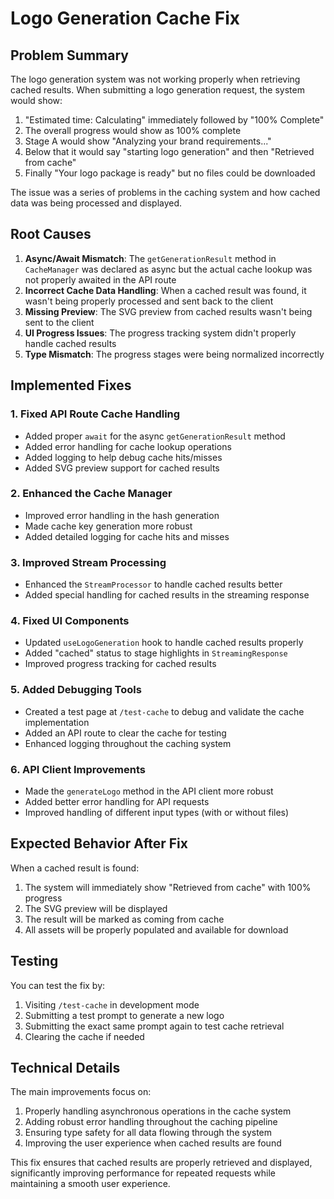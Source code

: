 # Logo Generation Cache Fix

## Problem Summary

The logo generation system was not working properly when retrieving cached results. When submitting a logo generation request, the system would show:

1. "Estimated time: Calculating" immediately followed by "100% Complete"
2. The overall progress would show as 100% complete
3. Stage A would show "Analyzing your brand requirements..."
4. Below that it would say "starting logo generation" and then "Retrieved from cache"
5. Finally "Your logo package is ready" but no files could be downloaded

The issue was a series of problems in the caching system and how cached data was being processed and displayed.

## Root Causes

1. **Async/Await Mismatch**: The `getGenerationResult` method in `CacheManager` was declared as async but the actual cache lookup was not properly awaited in the API route
2. **Incorrect Cache Data Handling**: When a cached result was found, it wasn't being properly processed and sent back to the client
3. **Missing Preview**: The SVG preview from cached results wasn't being sent to the client
4. **UI Progress Issues**: The progress tracking system didn't properly handle cached results
5. **Type Mismatch**: The progress stages were being normalized incorrectly

## Implemented Fixes

### 1. Fixed API Route Cache Handling
- Added proper `await` for the async `getGenerationResult` method
- Added error handling for cache lookup operations
- Added logging to help debug cache hits/misses
- Added SVG preview support for cached results

### 2. Enhanced the Cache Manager
- Improved error handling in the hash generation
- Made cache key generation more robust
- Added detailed logging for cache hits and misses

### 3. Improved Stream Processing
- Enhanced the `StreamProcessor` to handle cached results better
- Added special handling for cached results in the streaming response

### 4. Fixed UI Components
- Updated `useLogoGeneration` hook to handle cached results properly
- Added "cached" status to stage highlights in `StreamingResponse`
- Improved progress tracking for cached results

### 5. Added Debugging Tools
- Created a test page at `/test-cache` to debug and validate the cache implementation
- Added an API route to clear the cache for testing
- Enhanced logging throughout the caching system

### 6. API Client Improvements
- Made the `generateLogo` method in the API client more robust
- Added better error handling for API requests
- Improved handling of different input types (with or without files)

## Expected Behavior After Fix

When a cached result is found:
1. The system will immediately show "Retrieved from cache" with 100% progress
2. The SVG preview will be displayed
3. The result will be marked as coming from cache
4. All assets will be properly populated and available for download

## Testing

You can test the fix by:
1. Visiting `/test-cache` in development mode
2. Submitting a test prompt to generate a new logo
3. Submitting the exact same prompt again to test cache retrieval
4. Clearing the cache if needed

## Technical Details

The main improvements focus on:
1. Properly handling asynchronous operations in the cache system
2. Adding robust error handling throughout the caching pipeline
3. Ensuring type safety for all data flowing through the system
4. Improving the user experience when cached results are found

This fix ensures that cached results are properly retrieved and displayed, significantly improving performance for repeated requests while maintaining a smooth user experience.